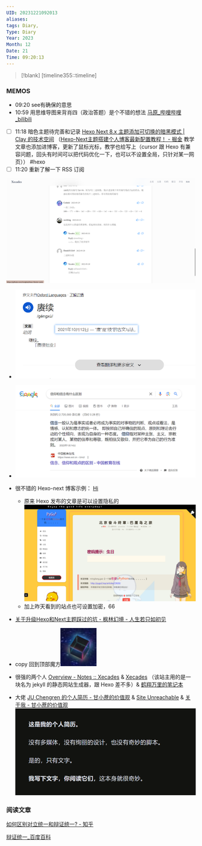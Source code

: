 ```yaml
---
UID: 20231221092013
aliases: 
tags: Diary,
Type: Diary
Year: 2023
Month: 12
Date: 21
Time: 09:20:13
---
```

> [!blank] 
> [timeline355::timeline]


### MEMOS
- 09:20 see有确保的意思
- 10:59 用思维导图来背肖四（政治答题）是个不错的想法 [马原\_哔哩哔哩\_bilibili](https://www.bilibili.com/video/BV1Ce411k7S3/?p=2&spm_id_from=pageDriver&vd_source=1f9072e850dde202d6ddd4c60d9d334d)

- [ ] 11:18 暗色主题待完善和记录 [Hexo Next 8.x 主题添加可切换的暗黑模式 | Clay 的技术空间](https://www.techgrow.cn/posts/abf4aee1.html) （[Hexo-Next主题搭建个人博客最新配置教程！ - 掘金](https://juejin.cn/post/7169115268944560135#heading-58) 教学文章也添加进博客，更新了鼠标光标，教学也给写上（cursor 跟 Hexo 有兼容问题，回头有时间可以把代码优化一下，也可以不设置全局，只针对某一网页）） #hexo
- [ ] 11:20 重新了解一下 RSS 订阅

![](asset/Pasted%20image%2020231221203151.png)

- ![](asset/Pasted%20image%2020231221161208.png)
- ![](asset/Pasted%20image%2020231221161711.png)

- 很不错的 Hexo-next 博客示例： [Hi](https://gis90.github.io/)
	- 原来 Hexo 发布的文章是可以设置隐私的![](asset/Pasted%20image%2020231221162946.png)
	- 加上昨天看到的站点也可设置加密，66
- [关于升级Hexo和Next主题踩过的坑 - 枫林幻境 - 人生若只如初见](https://maplerain.cc/index.php/archives/29.html)
- copy 回到顶部魔方![](asset/Pasted%20image%2020231221163611.png)
- 很强的两个人 [Overview - Notes :: Xecades](https://note.xecades.xyz/) & [Xecades](https://xecades.xyz/) （该站主用的是一块名为 jekyll 的静态网站生成器，跟 Hexo 差不多）& [鹤翔万里的笔记本](https://note.tonycrane.cc/)
- 大佬 [JU Chengren 的个人简历 - 甘小蔗的价值观](https://gxzv.com/about/cv/) & [Site Unreachable](https://about.gxzv.com/resume) & [关于我 - 甘小蔗的价值观](https://gxzv.com/about/me/)![](asset/Pasted%20image%2020231221171013.png)

### 阅读文章

[如何区别对立统一和辩证统一? - 知乎](https://www.zhihu.com/question/22009891)

[辩证统一\_百度百科](https://baike.baidu.com/item/%E8%BE%A9%E8%AF%81%E7%BB%9F%E4%B8%80/363961)




